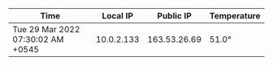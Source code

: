 | Time     | Local IP | Public IP | Temperature |
| ----------- | ----------- | ----------- | ----------- |
| Tue 29 Mar 2022 07:30:02 AM +0545      | 10.0.2.133     | 163.53.26.69  | 51.0° |
